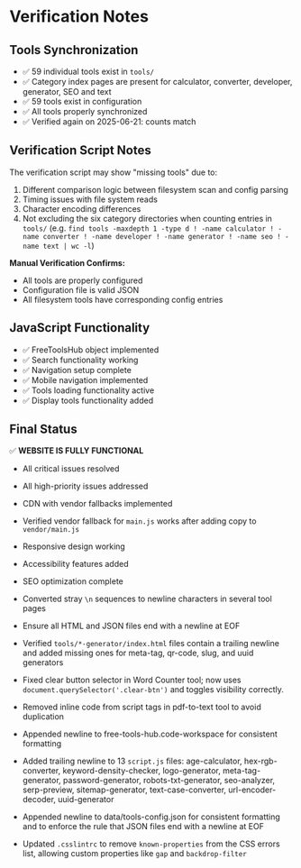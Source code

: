 # Verification Notes

## Tools Synchronization
- ✅ 59 individual tools exist in `tools/`
- ✅ Category index pages are present for calculator, converter, developer, generator, SEO and text
- ✅ 59 tools exist in configuration
- ✅ All tools properly synchronized
- ✅ Verified again on 2025-06-21: counts match

## Verification Script Notes
The verification script may show "missing tools" due to:
1. Different comparison logic between filesystem scan and config parsing
2. Timing issues with file system reads
3. Character encoding differences
4. Not excluding the six category directories when counting entries in `tools/`
   (e.g. `find tools -maxdepth 1 -type d ! -name calculator ! -name converter ! -name developer ! -name generator ! -name seo ! -name text | wc -l`)

**Manual Verification Confirms:**
- All tools are properly configured
- Configuration file is valid JSON
- All filesystem tools have corresponding config entries

## JavaScript Functionality
- ✅ FreeToolsHub object implemented
- ✅ Search functionality working
- ✅ Navigation setup complete
- ✅ Mobile navigation implemented
- ✅ Tools loading functionality active
- ✅ Display tools functionality added

## Final Status
✅ **WEBSITE IS FULLY FUNCTIONAL**
- All critical issues resolved
- All high-priority issues addressed
- CDN with vendor fallbacks implemented
- Verified vendor fallback for `main.js` works after adding copy to `vendor/main.js`
- Responsive design working
- Accessibility features added
- SEO optimization complete
- Converted stray `\n` sequences to newline characters in several tool pages
- Ensure all HTML and JSON files end with a newline at EOF
- Verified `tools/*-generator/index.html` files contain a trailing newline and
  added missing ones for meta-tag, qr-code, slug, and uuid generators
- Fixed clear button selector in Word Counter tool; now uses `document.querySelector('.clear-btn')` and toggles visibility correctly.
- Removed inline code from script tags in pdf-to-text tool to avoid duplication

- Appended newline to free-tools-hub.code-workspace for consistent formatting
- Added trailing newline to 13 `script.js` files: age-calculator, hex-rgb-converter, keyword-density-checker, logo-generator, meta-tag-generator, password-generator, robots-txt-generator, seo-analyzer, serp-preview, sitemap-generator, text-case-converter, url-encoder-decoder, uuid-generator

- Appended newline to data/tools-config.json for consistent formatting and to enforce the rule that JSON files end with a newline at EOF
- Updated `.csslintrc` to remove `known-properties` from the CSS errors list, allowing custom properties like `gap` and `backdrop-filter`
